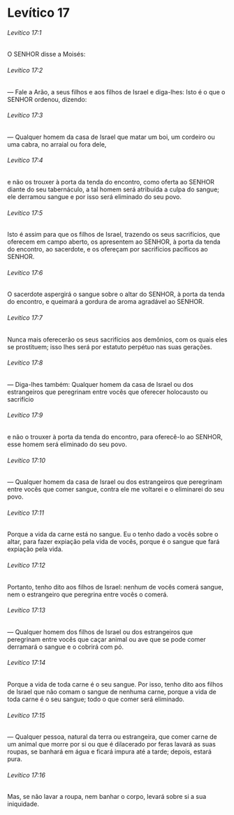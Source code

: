 # Levítico 17

###### Levítico 17:1

O SENHOR disse a Moisés:

###### Levítico 17:2

— Fale a Arão, a seus filhos e aos filhos de Israel e diga-lhes: Isto é o que o SENHOR ordenou, dizendo:

###### Levítico 17:3

— Qualquer homem da casa de Israel que matar um boi, um cordeiro ou uma cabra, no arraial ou fora dele,

###### Levítico 17:4

e não os trouxer à porta da tenda do encontro, como oferta ao SENHOR diante do seu tabernáculo, a tal homem será atribuída a culpa do sangue; ele derramou sangue e por isso será eliminado do seu povo.

###### Levítico 17:5

Isto é assim para que os filhos de Israel, trazendo os seus sacrifícios, que oferecem em campo aberto, os apresentem ao SENHOR, à porta da tenda do encontro, ao sacerdote, e os ofereçam por sacrifícios pacíficos ao SENHOR.

###### Levítico 17:6

O sacerdote aspergirá o sangue sobre o altar do SENHOR, à porta da tenda do encontro, e queimará a gordura de aroma agradável ao SENHOR.

###### Levítico 17:7

Nunca mais oferecerão os seus sacrifícios aos demônios, com os quais eles se prostituem; isso lhes será por estatuto perpétuo nas suas gerações.

###### Levítico 17:8

— Diga-lhes também: Qualquer homem da casa de Israel ou dos estrangeiros que peregrinam entre vocês que oferecer holocausto ou sacrifício

###### Levítico 17:9

e não o trouxer à porta da tenda do encontro, para oferecê-lo ao SENHOR, esse homem será eliminado do seu povo.

###### Levítico 17:10

— Qualquer homem da casa de Israel ou dos estrangeiros que peregrinam entre vocês que comer sangue, contra ele me voltarei e o eliminarei do seu povo.

###### Levítico 17:11

Porque a vida da carne está no sangue. Eu o tenho dado a vocês sobre o altar, para fazer expiação pela vida de vocês, porque é o sangue que fará expiação pela vida.

###### Levítico 17:12

Portanto, tenho dito aos filhos de Israel: nenhum de vocês comerá sangue, nem o estrangeiro que peregrina entre vocês o comerá.

###### Levítico 17:13

— Qualquer homem dos filhos de Israel ou dos estrangeiros que peregrinam entre vocês que caçar animal ou ave que se pode comer derramará o sangue e o cobrirá com pó.

###### Levítico 17:14

Porque a vida de toda carne é o seu sangue. Por isso, tenho dito aos filhos de Israel que não comam o sangue de nenhuma carne, porque a vida de toda carne é o seu sangue; todo o que comer será eliminado.

###### Levítico 17:15

— Qualquer pessoa, natural da terra ou estrangeira, que comer carne de um animal que morre por si ou que é dilacerado por feras lavará as suas roupas, se banhará em água e ficará impura até a tarde; depois, estará pura.

###### Levítico 17:16

Mas, se não lavar a roupa, nem banhar o corpo, levará sobre si a sua iniquidade.

